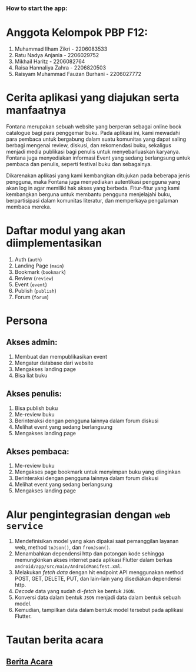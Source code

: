 ### How to start the app:

# Anggota Kelompok PBP F12:

1. Muhammad Ilham Zikri - 2206083533
2. Ratu Nadya Anjania - 2206029752
3. Mikhail Haritz - 2206082764
4. Raisa Hannaliya Zahra - 2206820503
5. Raisyam Muhammad Fauzan Burhani - 2206027772

# Cerita aplikasi yang diajukan serta manfaatnya

Fontana merupakan sebuah website yang berperan sebagai online book catalogue bagi para penggemar buku. Pada aplikasi ini, kami mewadahi para pembaca untuk bergabung dalam suatu komunitas yang dapat saling berbagi mengenai review, diskusi, dan rekomendasi buku, sekaligus menjadi media publikasi bagi penulis untuk menyebarluaskan karyanya. Fontana juga menyediakan informasi Event yang sedang berlangsung untuk pembaca dan penulis, seperti festival buku dan sebagainya.

Dikarenakan aplikasi yang kami kembangkan ditujukan pada beberapa jenis pengguna, maka Fontana juga menyediakan autentikasi pengguna yang akan log in agar memiliki hak akses yang berbeda. Fitur-fitur yang kami kembangkan berguna untuk membantu pengguna menjelajahi buku, berpartisipasi dalam komunitas literatur, dan memperkaya pengalaman membaca mereka.

# Daftar modul yang akan diimplementasikan

1. Auth (`auth`)
2. Landing Page (`main`)
3. Bookmark (`bookmark`)
4. Review (`review`)
5. Event (`event`)
6. Publish (`publish`)
7. Forum (`forum`)

# Persona

## Akses admin:

1. Membuat dan mempublikasikan event
2. Mengatur database dari website
3. Mengakses landing page
4. Bisa liat buku

## Akses penulis:

1. Bisa publish buku
2. Me-review buku
3. Berinteraksi dengan pengguna lainnya dalam forum diskusi
4. Melihat event yang sedang berlangsung
5. Mengakses landing page

## Akses pembaca:

1. Me-review buku
2. Mengakses page bookmark untuk menyimpan buku yang diinginkan
3. Berinteraksi dengan pengguna lainnya dalam forum diskusi
4. Melihat event yang sedang berlangsung
5. Mengakses landing page

# Alur pengintegrasian dengan `web service`

1. Mendefinisikan model yang akan dipakai saat pemanggilan layanan web, method `toJson()`, dan `fromJson()`.
2. Menambahkan dependensi http dan potongan kode sehingga  memungkinkan akses internet pada aplikasi Flutter dalam berkas `android/app/src/main/AndroidManifest.xml`.
3. Melakukan _fetch data_ dengan hit endpoint API menggunakan method POST, GET, DELETE, PUT, dan lain-lain yang disediakan dependensi http.
4. _Decode_ data yang sudah di-_fetch_ ke bentuk `JSON`.
5. Konversi data dalam bentuk `JSON` menjadi data dalam bentuk sebuah model.
6. Kemudian, tampilkan data dalam bentuk model tersebut pada aplikasi Flutter.

# Tautan berita acara
## [Berita Acara](https://ristek.link/BeritaAcaraF12)
